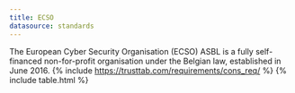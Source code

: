 ```yaml
---
title: ECSO
datasource: standards
---
```



The European Cyber Security Organisation (ECSO) ASBL is a fully self-financed non-for-profit organisation under the Belgian law, established in June 2016.
{% include https://trusttab.com/requirements/cons_req/ %}
{% include table.html %}
